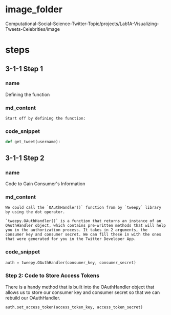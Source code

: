 # image_folder
Computational-Social-Science-Twitter-Topic/projects/Lab1A-Visualizing-Tweets-Celebrities/image

# steps
## 3-1-1 Step 1
### name
Defining the function
### md_content
```
Start off by defining the function:
```
### code_snippet
```python
def get_tweet(username):
```
## 3-1-1 Step 2
### name
Code to Gain Consumer's Information
### md_content
```
We could call the `OAuthHandler()` function from by `tweepy` library by using the dot operator. 

`tweepy.OAuthHandler()` is a function that returns an instance of an OAuthHandler object, which contains pre-written methods that will help you in the authorization process. It takes in 2 arguments, the consumer key and consumer secret. We can fill these in with the ones that were generated for you in the Twitter Developer App.
```
### code_snippet
```python
auth = tweepy.OAuthHandler(consumer_key, consumer_secret)
```



### Step 2: Code to Store Access Tokens

There is a handy method that is built into the OAuthHandler object that allows us to store our consumer key and consumer secret so that we can rebuild our OAuthHandler.

```python
auth.set_access_token(access_token_key, access_token_secret)
```

